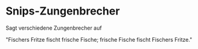 # Snips-Zungenbrecher
Sagt verschiedene Zungenbrecher auf

"Fischers Fritze fischt frische Fische; frische Fische fischt Fischers Fritze."